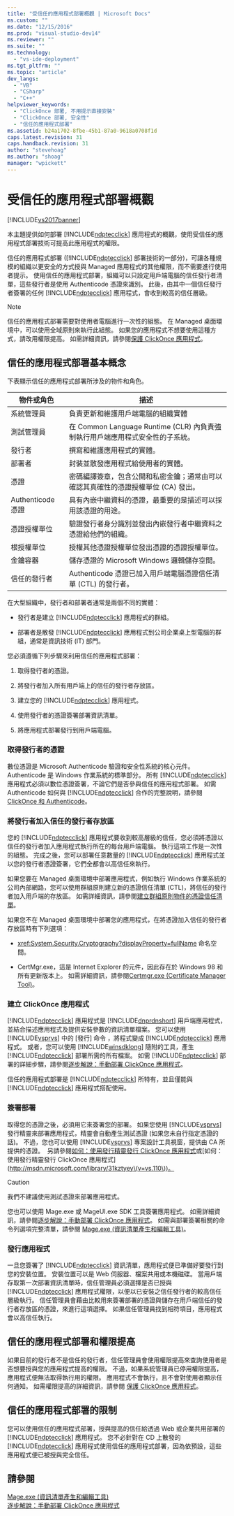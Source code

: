 ```yaml
---
title: "受信任的應用程式部署概觀 | Microsoft Docs"
ms.custom: ""
ms.date: "12/15/2016"
ms.prod: "visual-studio-dev14"
ms.reviewer: ""
ms.suite: ""
ms.technology: 
  - "vs-ide-deployment"
ms.tgt_pltfrm: ""
ms.topic: "article"
dev_langs: 
  - "VB"
  - "CSharp"
  - "C++"
helpviewer_keywords: 
  - "ClickOnce 部署, 不用提示直接安裝"
  - "ClickOnce 部署, 安全性"
  - "信任的應用程式部署"
ms.assetid: b24a1702-8fbe-45b1-87a0-9618a0708f1d
caps.latest.revision: 31
caps.handback.revision: 31
author: "stevehoag"
ms.author: "shoag"
manager: "wpickett"
---
```

# 受信任的應用程式部署概觀
[!INCLUDE[vs2017banner](../code-quality/includes/vs2017banner.md)]

本主題提供如何部署 [!INCLUDE[ndptecclick](../deployment/includes/ndptecclick_md.md)] 應用程式的概觀，使用受信任的應用程式部署技術可提高此應用程式的權限。  
  
 信任的應用程式部署 \([!INCLUDE[ndptecclick](../deployment/includes/ndptecclick_md.md)] 部署技術的一部分\)，可讓各種規模的組織以更安全的方式授與 Managed 應用程式的其他權限，而不需要進行使用者提示。 使用信任的應用程式部署，組織可以只設定用戶端電腦的信任發行者清單，這些發行者是使用 Authenticode 憑證來識別。 此後，由其中一個信任發行者簽署的任何 [!INCLUDE[ndptecclick](../deployment/includes/ndptecclick_md.md)] 應用程式，會收到較高的信任層級。  
  
> [!NOTE]
>  信任的應用程式部署需要對使用者電腦進行一次性的組態。 在 Managed 桌面環境中，可以使用全域原則來執行此組態。 如果您的應用程式不想要使用這種方式，請改用權限提高。 如需詳細資訊，請參閱[保護 ClickOnce 應用程式](../deployment/securing-clickonce-applications.md)。  
  
## 信任的應用程式部署基本概念  
 下表顯示信任的應用程式部署所涉及的物件和角色。  
  
|物件或角色|描述|  
|-----------|--------|  
|系統管理員|負責更新和維護用戶端電腦的組織實體|  
|測試管理員|在 Common Language Runtime \(CLR\) 內負責強制執行用戶端應用程式安全性的子系統。|  
|發行者|撰寫和維護應用程式的實體。|  
|部署者|封裝並散發應用程式給使用者的實體。|  
|憑證|密碼編譯簽章，包含公開和私密金鑰；通常由可以確認其真確性的憑證授權單位 \(CA\) 發出。|  
|Authenticode 憑證|具有內嵌中繼資料的憑證，最重要的是描述可以採用該憑證的用途。|  
|憑證授權單位|驗證發行者身分識別並發出內嵌發行者中繼資料之憑證給他們的組織。|  
|根授權單位|授權其他憑證授權單位發出憑證的憑證授權單位。|  
|金鑰容器|儲存憑證的 Microsoft Windows 邏輯儲存空間。|  
|信任的發行者|Authenticode 憑證已加入用戶端電腦憑證信任清單 \(CTL\) 的發行者。|  
  
 在大型組織中，發行者和部署者通常是兩個不同的實體：  
  
-   發行者是建立 [!INCLUDE[ndptecclick](../deployment/includes/ndptecclick_md.md)] 應用程式的群組。  
  
-   部署者是散發 [!INCLUDE[ndptecclick](../deployment/includes/ndptecclick_md.md)] 應用程式到公司企業桌上型電腦的群組，通常是資訊技術 \(IT\) 部門。  
  
 您必須遵循下列步驟來利用信任的應用程式部署：  
  
1.  取得發行者的憑證。  
  
2.  將發行者加入所有用戶端上的信任的發行者存放區。  
  
3.  建立您的 [!INCLUDE[ndptecclick](../deployment/includes/ndptecclick_md.md)] 應用程式。  
  
4.  使用發行者的憑證簽署部署資訊清單。  
  
5.  將應用程式部署發行到用戶端電腦。  
  
### 取得發行者的憑證  
 數位憑證是 Microsoft Authenticode 驗證和安全性系統的核心元件。 Authenticode 是 Windows 作業系統的標準部分。 所有 [!INCLUDE[ndptecclick](../deployment/includes/ndptecclick_md.md)] 應用程式必須以數位憑證簽署，不論它們是否參與信任的應用程式部署。 如需 Authenticode 如何與 [!INCLUDE[ndptecclick](../deployment/includes/ndptecclick_md.md)] 合作的完整說明，請參閱 [ClickOnce 和 Authenticode](../deployment/clickonce-and-authenticode.md)。  
  
### 將發行者加入信任的發行者存放區  
 您的 [!INCLUDE[ndptecclick](../deployment/includes/ndptecclick_md.md)] 應用程式要收到較高層級的信任，您必須將憑證以信任的發行者加入應用程式執行所在的每台用戶端電腦。 執行這項工作是一次性的組態。 完成之後，您可以部署任意數量的 [!INCLUDE[ndptecclick](../deployment/includes/ndptecclick_md.md)] 應用程式並以您的發行者憑證簽署，它們全都會以高信任來執行。  
  
 如果您要在 Managed 桌面環境中部署應用程式，例如執行 Windows 作業系統的公司內部網路，您可以使用群組原則建立新的憑證信任清單 \(CTL\)，將信任的發行者加入用戶端的存放區。 如需詳細資訊，請參閱[建立群組原則物件的憑證信任清單](http://go.microsoft.com/fwlink/?LinkId=102576)。  
  
 如果您不在 Managed 桌面環境中部署您的應用程式，在將憑證加入信任的發行者存放區時有下列選項：  
  
-   <xref:System.Security.Cryptography?displayProperty=fullName> 命名空間。  
  
-   CertMgr.exe，這是 Internet Explorer 的元件，因此存在於 Windows 98 和所有更新版本上。 如需詳細資訊，請參閱[Certmgr.exe \(Certificate Manager Tool\)](../Topic/Certmgr.exe%20\(Certificate%20Manager%20Tool\).md)。  
  
### 建立 ClickOnce 應用程式  
 [!INCLUDE[ndptecclick](../deployment/includes/ndptecclick_md.md)] 應用程式是 [!INCLUDE[dnprdnshort](../code-quality/includes/dnprdnshort_md.md)] 用戶端應用程式，並結合描述應用程式及提供安裝參數的資訊清單檔案。 您可以使用 [!INCLUDE[vsprvs](../code-quality/includes/vsprvs_md.md)] 中的 \[發行\] 命令 ，將程式變成 [!INCLUDE[ndptecclick](../deployment/includes/ndptecclick_md.md)] 應用程式。 或者，您可以使用 [!INCLUDE[winsdklong](../deployment/includes/winsdklong_md.md)] 隨附的工具，產生 [!INCLUDE[ndptecclick](../deployment/includes/ndptecclick_md.md)] 部署所需的所有檔案。 如需 [!INCLUDE[ndptecclick](../deployment/includes/ndptecclick_md.md)] 部署的詳細步驟，請參閱[逐步解說：手動部署 ClickOnce 應用程式](../deployment/walkthrough-manually-deploying-a-clickonce-application.md)。  
  
 信任的應用程式部署是 [!INCLUDE[ndptecclick](../deployment/includes/ndptecclick_md.md)] 所特有，並且僅能與 [!INCLUDE[ndptecclick](../deployment/includes/ndptecclick_md.md)] 應用程式搭配使用。  
  
### 簽署部署  
 取得您的憑證之後，必須用它來簽署您的部署。 如果您使用 [!INCLUDE[vsprvs](../code-quality/includes/vsprvs_md.md)] 發行精靈來部署應用程式，精靈會自動產生測試憑證 \(如果您未自行指定憑證的話\)。 不過，您也可以使用 [!INCLUDE[vsprvs](../code-quality/includes/vsprvs_md.md)] 專案設計工具視窗，提供由 CA 所提供的憑證。  另請參閱[如何：使用發行精靈發行 ClickOnce 應用程式](http://msdn.microsoft.com/library/31kztyey\(v=vs.110\))或[如何：使用發行精靈發行 ClickOnce 應用程式](http://msdn.microsoft.com/library/31kztyey\(v=vs.110\))。  
  
> [!CAUTION]
>  我們不建議使用測試憑證來部署應用程式。  
  
 您也可以使用 Mage.exe 或 MageUI.exe SDK 工具簽署應用程式。 如需詳細資訊，請參閱[逐步解說：手動部署 ClickOnce 應用程式](../deployment/walkthrough-manually-deploying-a-clickonce-application.md)。 如需與部署簽署相關的命令列選項完整清單，請參閱 [Mage.exe \(資訊清單產生和編輯工具\)](../Topic/Mage.exe%20\(Manifest%20Generation%20and%20Editing%20Tool\).md)。  
  
### 發行應用程式  
 一旦您簽署了 [!INCLUDE[ndptecclick](../deployment/includes/ndptecclick_md.md)] 資訊清單，應用程式便已準備好要發行到您的安裝位置。 安裝位置可以是 Web 伺服器、檔案共用或本機磁碟。 當用戶端存取第一次部署資訊清單時，信任管理員必須選擇是否已授與 [!INCLUDE[ndptecclick](../deployment/includes/ndptecclick_md.md)] 應用程式權限，以便以已安裝之信任發行者的較高信任層級執行。 信任管理員會藉由比較用來簽署部署的憑證與儲存在用戶端信任的發行者存放區的憑證，來進行這項選擇。 如果信任管理員找到相符項目，應用程式會以高信任執行。  
  
## 信任的應用程式部署和權限提高  
 如果目前的發行者不是信任的發行者，信任管理員會使用權限提高來查詢使用者是否想要授與您的應用程式提高的權限。 不過，如果系統管理員已停用權限提高，應用程式便無法取得執行用的權限。 應用程式不會執行，且不會對使用者顯示任何通知。 如需權限提高的詳細資訊，請參閱 [保護 ClickOnce 應用程式](../deployment/securing-clickonce-applications.md)。  
  
## 信任的應用程式部署的限制  
 您可以使用信任的應用程式部署，授與提高的信任給透過 Web 或企業共用部署的 [!INCLUDE[ndptecclick](../deployment/includes/ndptecclick_md.md)] 應用程式。 您不必針對在 CD 上散發的 [!INCLUDE[ndptecclick](../deployment/includes/ndptecclick_md.md)] 應用程式使用信任的應用程式部署，因為依預設，這些應用程式便已被授與完全信任。  
  
## 請參閱  
 [Mage.exe \(資訊清單產生和編輯工具\)](../Topic/Mage.exe%20\(Manifest%20Generation%20and%20Editing%20Tool\).md)   
 [逐步解說：手動部署 ClickOnce 應用程式](../deployment/walkthrough-manually-deploying-a-clickonce-application.md)